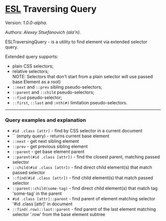 # [ESL](../../../README.md) Traversing Query

Version: *1.0.0-alpha*.

Authors: *Alexey Stsefanovich (ala'n)*.

ESLTraversingQuery - is a utility to find element via extended selector query.

Extended query supports:
 - plain CSS selectors;
 - relative selectors;  
NOTE: Selectors that don't start from a plain selector will use passed base Element as a root)
 - `::next` and `::prev` sibling pseudo-selectors;
 - `::parent` and `::child` pseudo-selectors;
 - `::find` pseudo-selector;
 - `::first`, `::last` and `:nth(#)` limitation pseudo-selectors.

---

### Query examples and explanation

- `#id .class [attr]` - find by CSS selector in a current document
- `` (empty query) - returns current base element
- `::next` - get next sibling element
- `::prev` - get previous sibling element
- `::parent` - get base element parent
- `::parent(#id .class [attr])` - find the closest parent, matching passed selector
- `::child(#id .class [attr])` - find direct child element(s) that match passed selector
- `::find(#id .class [attr])` - find child element(s) that match passed selector
- `::parent::child(some-tag)` - find direct child element(s) that match tag 'some-tag' in the parent
- `#id .class [attr]::parent` - find parent of element matching selector '#id .class [attr]' in document
- `::find(.row)::last::parent` - find parent of the last element matching selector '.row' from the base element subtree
